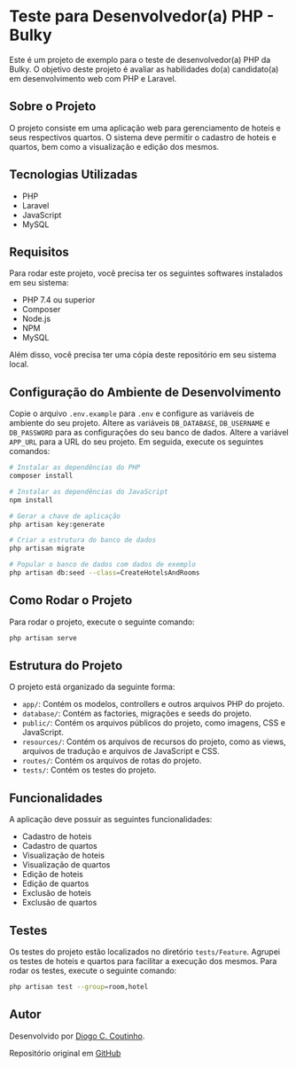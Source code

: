 # Teste para Desenvolvedor(a) PHP - Bulky

Este é um projeto de exemplo para o teste de desenvolvedor(a) PHP da Bulky. O objetivo deste projeto é avaliar as habilidades do(a) candidato(a) em desenvolvimento web com PHP e Laravel.

## Sobre o Projeto

O projeto consiste em uma aplicação web para gerenciamento de hoteis e seus respectivos quartos. O sistema deve permitir o cadastro de hoteis e quartos, bem como a visualização e edição dos mesmos.

## Tecnologias Utilizadas

- PHP
- Laravel
- JavaScript
- MySQL

## Requisitos

Para rodar este projeto, você precisa ter os seguintes softwares instalados em seu sistema:

- PHP 7.4 ou superior
- Composer
- Node.js
- NPM
- MySQL

Além disso, você precisa ter uma cópia deste repositório em seu sistema local.

## Configuração do Ambiente de Desenvolvimento

Copie o arquivo `.env.example` para `.env` e configure as variáveis de ambiente do seu projeto. Altere as variáveis `DB_DATABASE`, `DB_USERNAME` e `DB_PASSWORD` para as configurações do seu banco de dados.
Altere a variável `APP_URL` para a URL do seu projeto.
Em seguida, execute os seguintes comandos:

```bash
# Instalar as dependências do PHP
composer install

# Instalar as dependências do JavaScript
npm install

# Gerar a chave de aplicação
php artisan key:generate

# Criar a estrutura do banco de dados
php artisan migrate

# Popular o banco de dados com dados de exemplo
php artisan db:seed --class=CreateHotelsAndRooms
```

## Como Rodar o Projeto

Para rodar o projeto, execute o seguinte comando:

```bash
php artisan serve
```

## Estrutura do Projeto

O projeto está organizado da seguinte forma:

- `app/`: Contém os modelos, controllers e outros arquivos PHP do projeto.
- `database/`: Contém as factories, migrações e seeds do projeto.
- `public/`: Contém os arquivos públicos do projeto, como imagens, CSS e JavaScript.
- `resources/`: Contém os arquivos de recursos do projeto, como as views, arquivos de tradução e arquivos de JavaScript e CSS.
- `routes/`: Contém os arquivos de rotas do projeto.
- `tests/`: Contém os testes do projeto.

## Funcionalidades

A aplicação deve possuir as seguintes funcionalidades:

- Cadastro de hoteis
- Cadastro de quartos
- Visualização de hoteis
- Visualização de quartos
- Edição de hoteis
- Edição de quartos
- Exclusão de hoteis
- Exclusão de quartos

## Testes

Os testes do projeto estão localizados no diretório `tests/Feature`. Agrupei os testes de hoteis e quartos para facilitar a execução dos mesmos. Para rodar os testes, execute o seguinte comando:

```bash
php artisan test --group=room,hotel
```

## Autor

Desenvolvido por [Diogo C. Coutinho](https://www.linkedin.com/in/diogoccoutinho/). 

Repositório original em [GitHub](https://github.com/diogocoutinho/bukly)


